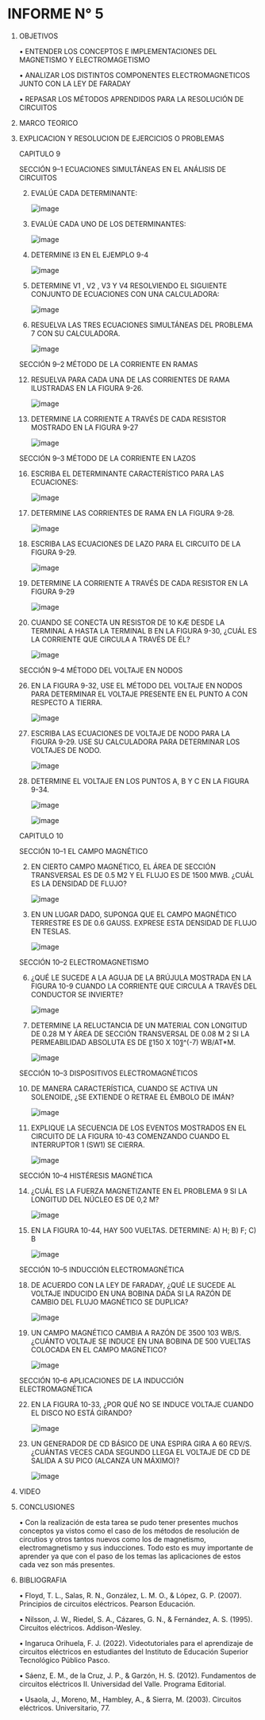 # INFORME N° 5

1.	OBJETIVOS
    
    •	ENTENDER LOS CONCEPTOS E IMPLEMENTACIONES DEL MAGNETISMO Y ELECTROMAGETISMO
   
    •	ANALIZAR LOS DISTINTOS COMPONENTES ELECTROMAGNETICOS JUNTO CON LA LEY DE FARADAY
    
    •	REPASAR LOS MÉTODOS APRENDIDOS PARA LA RESOLUCIÓN DE CIRCUITOS

2.	MARCO TEORICO

    


3.	EXPLICACION Y RESOLUCION DE EJERCICIOS O PROBLEMAS

    CAPITULO 9
    
    SECCIÓN 9–1 ECUACIONES SIMULTÁNEAS EN EL ANÁLISIS DE CIRCUITOS
    
    2.	EVALÚE CADA DETERMINANTE:
        
        ![image](https://user-images.githubusercontent.com/116808294/210153632-a02f7314-6499-47e9-a95a-9de3a096a03d.png)
        
    4. 	EVALÚE CADA UNO DE LOS DETERMINANTES: 
        
        ![image](https://user-images.githubusercontent.com/116808294/210153670-d71f8aa7-5dbe-4db0-bc4b-ff540f76e19e.png)
    
    6.	DETERMINE I3 EN EL EJEMPLO 9-4
    
        ![image](https://user-images.githubusercontent.com/116808294/210153685-e80cb505-48e2-4171-bb8b-3e46a4ffa4a5.png)
    
    8.	DETERMINE V1 , V2 , V3 Y V4 RESOLVIENDO EL SIGUIENTE CONJUNTO DE ECUACIONES CON UNA CALCULADORA:
    
        ![image](https://user-images.githubusercontent.com/116808294/210153705-ee0e9745-742e-42f9-93cc-4c41402f8312.png)

    10.	RESUELVA LAS TRES ECUACIONES SIMULTÁNEAS DEL PROBLEMA 7 CON SU CALCULADORA.  
    
        ![image](https://user-images.githubusercontent.com/116808294/210153717-dd630b1d-bf5e-4589-ad19-1077f801d0db.png)
        
    SECCIÓN 9–2 MÉTODO DE LA CORRIENTE EN RAMAS 
    
    12.	RESUELVA PARA CADA UNA DE LAS CORRIENTES DE RAMA ILUSTRADAS EN LA FIGURA 9-26.
    
        ![image](https://user-images.githubusercontent.com/116808294/210153751-71b1b9e4-388c-483e-9917-930343d743da.png)
    
    14.	DETERMINE LA CORRIENTE A TRAVÉS DE CADA RESISTOR MOSTRADO EN LA FIGURA 9-27 
    
        ![image](https://user-images.githubusercontent.com/116808294/210153771-a3555e9b-7965-4098-809a-0baa573ce3c9.png)

    SECCIÓN 9–3 MÉTODO DE LA CORRIENTE EN LAZOS
    
    16.	ESCRIBA EL DETERMINANTE CARACTERÍSTICO PARA LAS ECUACIONES:
    
        ![image](https://user-images.githubusercontent.com/116808294/210153784-fb19f3b3-3276-4bfc-afdf-9d6b25ef23b0.png)

    18.	DETERMINE LAS CORRIENTES DE RAMA EN LA FIGURA 9-28. 
    
        ![image](https://user-images.githubusercontent.com/116808294/210153812-5f89a2a5-d6f8-4ba8-9743-0361f06246f9.png)
    
    20.	ESCRIBA LAS ECUACIONES DE LAZO PARA EL CIRCUITO DE LA FIGURA 9-29.
    
        ![image](https://user-images.githubusercontent.com/116808294/210153843-6c7a3c53-8bc6-48fc-bd01-535256038d7d.png)

    22.	DETERMINE LA CORRIENTE A TRAVÉS DE CADA RESISTOR EN LA FIGURA 9-29
    
        ![image](https://user-images.githubusercontent.com/116808294/210153855-a1b4bb78-dfcb-44d2-87ff-a85e0ef1900a.png)
    
    24.	CUANDO SE CONECTA UN RESISTOR DE 10 KÆ DESDE LA TERMINAL A HASTA LA TERMINAL B EN LA FIGURA 9-30, ¿CUÁL ES LA CORRIENTE QUE CIRCULA A TRAVÉS DE ÉL?   
    
        ![image](https://user-images.githubusercontent.com/116808294/210153874-04c01dd7-c5d3-431b-b3e7-ffeaeeb6a472.png)

    SECCIÓN 9–4 MÉTODO DEL VOLTAJE EN NODOS

    26.	EN LA FIGURA 9-32, USE EL MÉTODO DEL VOLTAJE EN NODOS PARA DETERMINAR EL VOLTAJE PRESENTE EN EL PUNTO A CON RESPECTO A TIERRA.
    
        ![image](https://user-images.githubusercontent.com/116808294/210153903-36f93afb-1d03-4933-b0a0-90124767941f.png)
  
    28.	ESCRIBA LAS ECUACIONES DE VOLTAJE DE NODO PARA LA FIGURA 9-29. USE SU CALCULADORA PARA DETERMINAR LOS VOLTAJES DE NODO.
        
        ![image](https://user-images.githubusercontent.com/116808294/210154213-5e5a60a1-8ea8-497a-8ebc-45d90618e1d7.png)
        
    30. DETERMINE EL VOLTAJE EN LOS PUNTOS A, B Y C EN LA FIGURA 9-34.   
        
        ![image](https://user-images.githubusercontent.com/116808294/210154242-88238d3f-3e63-4645-8871-700a1b0a4494.png)
        
        ![image](https://user-images.githubusercontent.com/116808294/210154259-0c6b3d23-b2fc-4125-a600-d0fa63940989.png)
    
    CAPITULO 10
    
    SECCIÓN 10–1 EL CAMPO MAGNÉTICO 
    
    2.	EN CIERTO CAMPO MAGNÉTICO, EL ÁREA DE SECCIÓN TRANSVERSAL ES DE 0.5 M2 Y EL FLUJO ES DE 1500 MWB. ¿CUÁL ES LA DENSIDAD DE FLUJO? 
    
        ![image](https://user-images.githubusercontent.com/116808294/210154291-6a4d5ad9-277a-4325-9a4d-c1463191f7a8.png)
    
    4.	EN UN LUGAR DADO, SUPONGA QUE EL CAMPO MAGNÉTICO TERRESTRE ES DE 0.6 GAUSS. EXPRESE ESTA DENSIDAD DE FLUJO EN TESLAS. 
    
        ![image](https://user-images.githubusercontent.com/116808294/210154304-ea161912-dcba-4433-99ee-bf73315dab5b.png)
        
    SECCIÓN 10–2 ELECTROMAGNETISMO

    6.	¿QUÉ LE SUCEDE A LA AGUJA DE LA BRÚJULA MOSTRADA EN LA FIGURA 10-9 CUANDO LA CORRIENTE QUE CIRCULA A TRAVÉS DEL CONDUCTOR SE INVIERTE?   
    
        ![image](https://user-images.githubusercontent.com/116808294/210154336-2e0674c4-3590-492d-be77-ad00e64fce39.png)
    
    8.	DETERMINE LA RELUCTANCIA DE UN MATERIAL CON LONGITUD DE 0.28 M Y ÁREA DE SECCIÓN TRANSVERSAL DE 0.08 M 2 SI LA PERMEABILIDAD ABSOLUTA ES DE 〖150 X 10〗^(-7) WB/AT*M.
    
        ![image](https://user-images.githubusercontent.com/116808294/210154383-2805b686-a391-4b24-8811-a662966faf22.png)
        
    SECCIÓN 10–3 DISPOSITIVOS ELECTROMAGNÉTICOS
    
    10.	DE MANERA CARACTERÍSTICA, CUANDO SE ACTIVA UN SOLENOIDE, ¿SE EXTIENDE O RETRAE EL ÉMBOLO DE IMÁN?
    
        ![image](https://user-images.githubusercontent.com/116808294/210154401-40c7a622-2eb2-4f0d-abc1-1cac2ee23fa6.png)
    
    12.	EXPLIQUE LA SECUENCIA DE LOS EVENTOS MOSTRADOS EN EL CIRCUITO DE LA FIGURA 10-43 COMENZANDO CUANDO EL INTERRUPTOR 1 (SW1) SE CIERRA. 
    
        ![image](https://user-images.githubusercontent.com/116808294/210154412-4b5b7d41-d078-440b-92c5-43abb7d689d6.png)

    SECCIÓN 10–4 HISTÉRESIS MAGNÉTICA

    14.	¿CUÁL ES LA FUERZA MAGNETIZANTE EN EL PROBLEMA 9 SI LA LONGITUD DEL NÚCLEO ES DE 0,2 M?
    
        ![image](https://user-images.githubusercontent.com/116808294/210154442-d1bb4d81-0ffb-46d0-acc8-4d4ff46100fd.png)
    
    16.	EN LA FIGURA 10-44, HAY 500 VUELTAS. DETERMINE: A) H; B) F; C) B
    
        ![image](https://user-images.githubusercontent.com/116808294/210154507-015cc8b3-b256-41d1-8be6-e8c5d59d08bd.png)
        
    SECCIÓN 10–5 INDUCCIÓN ELECTROMAGNÉTICA

    18.	DE ACUERDO CON LA LEY DE FARADAY, ¿QUÉ LE SUCEDE AL VOLTAJE INDUCIDO EN UNA BOBINA DADA SI LA RAZÓN DE CAMBIO DEL FLUJO MAGNÉTICO SE DUPLICA?
    
        ![image](https://user-images.githubusercontent.com/116808294/210154542-d949cf6f-b4f1-422b-970d-b87837dbf05e.png)
    
    20.	UN CAMPO MAGNÉTICO CAMBIA A RAZÓN DE 3500   103 WB/S. ¿CUÁNTO VOLTAJE SE INDUCE EN UNA BOBINA DE 500 VUELTAS COLOCADA EN EL CAMPO MAGNÉTICO?
    
        ![image](https://user-images.githubusercontent.com/116808294/210154559-02430f8e-b761-4374-8d7e-07aa8fe97edf.png)

    SECCIÓN 10–6 APLICACIONES DE LA INDUCCIÓN ELECTROMAGNÉTICA

    22.	EN LA FIGURA 10-33, ¿POR QUÉ NO SE INDUCE VOLTAJE CUANDO EL DISCO NO ESTÁ GIRANDO?
    
        ![image](https://user-images.githubusercontent.com/116808294/210154579-276c0a00-7de7-41d7-9b18-eb7c7a24b85b.png)
        
    24.	UN GENERADOR DE CD BÁSICO DE UNA ESPIRA GIRA A 60 REV/S. ¿CUÁNTAS VECES CADA SEGUNDO LLEGA EL VOLTAJE DE CD DE SALIDA A SU PICO (ALCANZA UN MÁXIMO)?
    
        ![image](https://user-images.githubusercontent.com/116808294/210154591-0b3490bb-7fac-477c-b45e-52b395be3a7f.png)
        
4. VIDEO


5. CONCLUSIONES

    •	Con la realización de esta tarea se pudo tener presentes muchos conceptos ya vistos como el caso de los métodos de resolución de circutios y otros tantos nuevos como los de magnetismo, electromagnetismo y sus inducciones. Todo esto es muy importante de aprender ya que con el paso de los temas las aplicaciones de estos cada vez son más presentes.

6. BIBLIOGRAFIA

    •	Floyd, T. L., Salas, R. N., González, L. M. O., & López, G. P. (2007). Principios de circuitos eléctricos. Pearson Educación.

    •	Nilsson, J. W., Riedel, S. A., Cázares, G. N., & Fernández, A. S. (1995). Circuitos eléctricos. Addison-Wesley.

    •	Ingaruca Orihuela, F. J. (2022). Videotutoriales para el aprendizaje de circuitos eléctricos en estudiantes del Instituto de Educación Superior Tecnológico Público Pasco.

    •	Sáenz, E. M., de la Cruz, J. P., & Garzón, H. S. (2012). Fundamentos de circuitos eléctricos II. Universidad del Valle. Programa Editorial.

    •	Usaola, J., Moreno, M., Hambley, A., & Sierra, M. (2003). Circuitos eléctricos. Universitario, 77.

